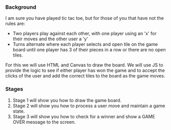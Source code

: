 ### Background
I am sure you have played tic tac toe, but for those of you that have not the rules are:
- Two players play against each other, with one player using an 'x' for their moves and the other user a 'y'
- Turns alternate where each player selects and open tile on the game board until one player has 3 of their
  pieces in a row or there are no open tiles.

For this we will use HTML and Canvas to draw the board.  We will use JS to provide the logic to see if
either player has won the game and to accept the clicks of the user and add the correct tiles to the board
as the game moves.

### Stages
1. Stage 1 will show you how to draw the game board.
2. Stage 2 will show you how to process a user move and maintain a game state.
3. Stage 3 will show you how to check for a winner and show a GAME OVER message to the screen.